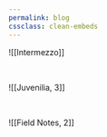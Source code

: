 ```yaml
---
permalink: blog
cssclass: clean-embeds
---
```


![[Intermezzo]]

<br>

![[Juvenilia, 3]]

<br>

![[Field Notes, 2]]